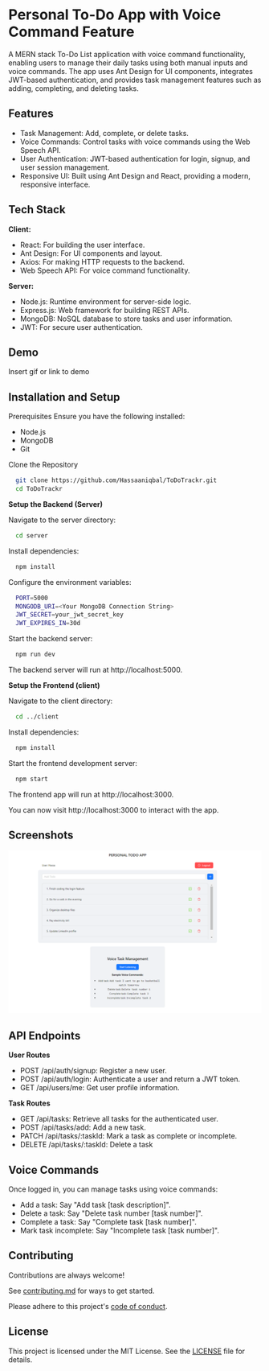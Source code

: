 
# Personal To-Do App with Voice Command Feature

A MERN stack To-Do List application with voice command functionality, enabling users to manage their daily tasks using both manual inputs and voice commands. The app uses Ant Design for UI components, integrates JWT-based authentication, and provides task management features such as adding, completing, and deleting tasks.


## Features

- Task Management: Add, complete, or delete tasks.
- Voice Commands: Control tasks with voice commands using the Web Speech API.
- User Authentication: JWT-based authentication for login, signup, and user session management.
- Responsive UI: Built using Ant Design and React, providing a modern, responsive interface.


## Tech Stack

**Client:** 
- React: For building the user interface.
- Ant Design: For UI components and layout.
- Axios: For making HTTP requests to the backend.
- Web Speech API: For voice command functionality.

**Server:** 
- Node.js: Runtime environment for server-side logic.
- Express.js: Web framework for building REST APIs.
- MongoDB: NoSQL database to store tasks and user information.
- JWT: For secure user authentication.


## Demo

Insert gif or link to demo


## Installation and Setup

Prerequisites
Ensure you have the following installed:
- Node.js 
- MongoDB
- Git

Clone the Repository

```bash
  git clone https://github.com/Hassaaniqbal/ToDoTrackr.git
  cd ToDoTrackr
```

**Setup the Backend (Server)**

Navigate to the server directory:
```bash
  cd server
```

Install dependencies:
```bash
  npm install
```

Configure the environment variables:
```bash
  PORT=5000
  MONGODB_URI=<Your MongoDB Connection String>
  JWT_SECRET=your_jwt_secret_key
  JWT_EXPIRES_IN=30d 
```
Start the backend server:
```bash
  npm run dev
```

The backend server will run at http://localhost:5000.


**Setup the Frontend (client)**

Navigate to the client directory:
```bash
  cd ../client
```

Install dependencies:
```bash
  npm install
```

Start the frontend development server:
```bash
  npm start
```

The frontend app will run at http://localhost:3000.

You can now visit http://localhost:3000 to interact with the app.


## Screenshots

![App Screenshot](./screenshot.png)


## API Endpoints

**User Routes**
- POST /api/auth/signup: Register a new user.
- POST /api/auth/login: Authenticate a user and return a JWT token.
- GET /api/users/me: Get user profile information.

**Task Routes**
- GET /api/tasks: Retrieve all tasks for the authenticated user.
- POST /api/tasks/add: Add a new task.
- PATCH /api/tasks/:taskId: Mark a task as complete or incomplete.
- DELETE /api/tasks/:taskId: Delete a task
## Voice Commands

Once logged in, you can manage tasks using voice commands:

- Add a task: Say "Add task [task description]".
- Delete a task: Say "Delete task number [task number]".
- Complete a task: Say "Complete task [task number]".
- Mark task incomplete: Say "Incomplete task [task number]".
## Contributing

Contributions are always welcome!

See [contributing.md](./contributing.md) for ways to get started.

Please adhere to this project's [code of conduct](./CODE_OF_CONDUCT.md).



## License


This project is licensed under the MIT License. See the [LICENSE](./LICENSE) file for details.
